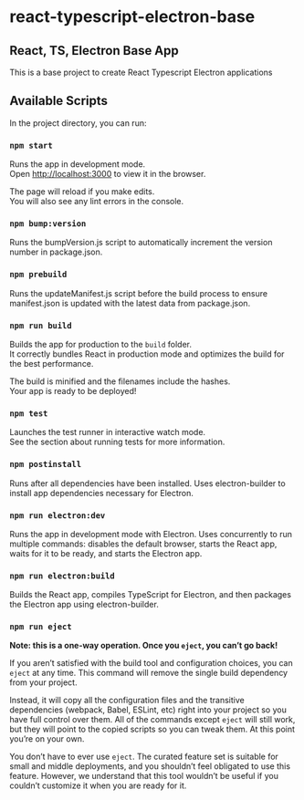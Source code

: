# react-typescript-electron-base

## React, TS, Electron Base App

This is a base project to create React Typescript Electron applications

## Available Scripts

In the project directory, you can run:

### `npm start`

Runs the app in development mode.\
Open [http://localhost:3000](http://localhost:3000) to view it in the browser. 

The page will reload if you make edits.\
You will also see any lint errors in the console.

### `npm bump:version`

Runs the bumpVersion.js script to automatically increment the version number in package.json.

### `npm prebuild`

Runs the updateManifest.js script before the build process to ensure manifest.json is updated with the latest data from package.json.

### `npm run build`

Builds the app for production to the `build` folder.\
It correctly bundles React in production mode and optimizes the build for the best performance.

The build is minified and the filenames include the hashes.\
Your app is ready to be deployed!

### `npm test`

Launches the test runner in interactive watch mode.\
See the section about running tests for more information.

### `npm postinstall`

Runs after all dependencies have been installed. Uses electron-builder to install app dependencies necessary for Electron.

### `npm run electron:dev`

Runs the app in development mode with Electron. Uses concurrently to run multiple commands: disables the default browser, starts the React app, waits for it to be ready, and starts the Electron app.

### `npm run electron:build`

Builds the React app, compiles TypeScript for Electron, and then packages the Electron app using electron-builder.

### `npm run eject`

**Note: this is a one-way operation. Once you `eject`, you can’t go back!**

If you aren’t satisfied with the build tool and configuration choices, you can `eject` at any time. This command will remove the single build dependency from your project.

Instead, it will copy all the configuration files and the transitive dependencies (webpack, Babel, ESLint, etc) right into your project so you have full control over them. All of the commands except `eject` will still work, but they will point to the copied scripts so you can tweak them. At this point you’re on your own.

You don’t have to ever use `eject`. The curated feature set is suitable for small and middle deployments, and you shouldn’t feel obligated to use this feature. However, we understand that this tool wouldn’t be useful if you couldn’t customize it when you are ready for it.
